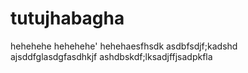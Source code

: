 # tutujhabagha
hehehehe
hehehehe'
hehehaesfhsdk
asdbfsdjf;kadshd
ajsddfglasdgfasdhkjf
ashdbskdf;lksadjffjsadpkfla
